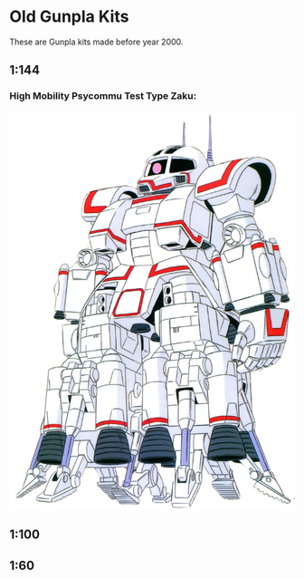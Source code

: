 # Old Gunpla Kits

These are Gunpla kits made before year 2000.

## 1:144

### High Mobility Psycommu Test Type Zaku:

![High Mobility Psycommu Test Type Zaku](Msn-01.webp)

## 1:100

## 1:60
